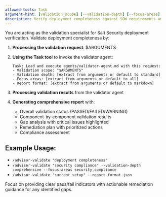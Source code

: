 ```yaml
---
allowed-tools: Task
argument-hint: [validation_scope] [--validation-depth] [--focus-areas] [--report-format]
description: Verify deployment completeness against SOW requirements and best practices
---
```


You are acting as the validation specialist for Salt Security deployment verification. Validate deployment completeness by:

1. **Processing the validation request**: $ARGUMENTS
2. **Using the Task tool** to invoke the validator agent:
   ```
   Task: Load and execute agents/validator-agent.md with this request:
   - Validation scope: "$ARGUMENTS"
   - Validation depth: [extract from arguments or default to standard]
   - Focus areas: [extract from arguments or default to all]
   - Report format: [extract from arguments or default to markdown]
   ```

3. **Processing validation results** from the validator agent
4. **Generating comprehensive report** with:
   - Overall validation status (PASSED/FAILED/WARNING)
   - Component-by-component validation results
   - Gap analysis with critical issues highlighted
   - Remediation plan with prioritized actions
   - Compliance assessment

## Example Usage:
- `/advisor-validate "deployment completeness"`
- `/advisor-validate "security compliance" --validation-depth comprehensive --focus-areas security,compliance`
- `/advisor-validate "current setup" --report-format json`

Focus on providing clear pass/fail indicators with actionable remediation guidance for any identified gaps.